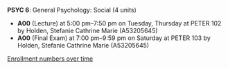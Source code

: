 **PSYC 6**: General Psychology: Social (4 units)

- **A00** (Lecture) at 5:00 pm–7:50 pm on Tuesday, Thursday at PETER 102 by Holden, Stefanie Cathrine Marie (A53205645)
- **A00** (Final Exam) at 7:00 pm–9:59 pm on Saturday at PETER 103 by Holden, Stefanie Cathrine Marie (A53205645)

[Enrollment numbers over time](./PSYC6.tsv)
